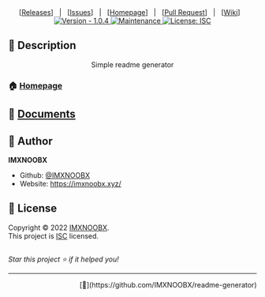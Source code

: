 <div align="center">
[<a href='https://github.com/IMXNOOBX/readme-generator/releases'>Releases</a>]&nbsp;&nbsp;&nbsp;|&nbsp;&nbsp;&nbsp;[<a href='https://github.com/IMXNOOBX/readme-generator/issues'>Issues</a>]&nbsp;&nbsp;&nbsp;|&nbsp;&nbsp;&nbsp;[<a href='https://github.com/IMXNOOBX/readme-generator#readme'>Homepage</a>]&nbsp;&nbsp;&nbsp;|&nbsp;&nbsp;&nbsp;[<a href='https://github.com/IMXNOOBX/readme-generator/pulls'>Pull Request</a>]&nbsp;&nbsp;&nbsp;|&nbsp;&nbsp;&nbsp;[<a href='https://github.com/IMXNOOBX/readme-generator/wiki'>Wiki</a>]&nbsp;&nbsp;&nbsp;

</div>
<div align="center">
<a href="https://github.com/IMXNOOBX/readme-generator" title="">
<img src="https://img.shields.io/badge/version-1.0.4-blue.svg?style=for-the-badge&logo=appveyor" alt="Version - 1.0.4">
</a>
<a href="https://github.com/IMXNOOBX/readme-generator" title="">
<img src="https://img.shields.io/badge/documentation-yes-brightgreen.svg?style=for-the-badge" alt="Maintenance">
</a>
<a href="https://github.com/IMXNOOBX/readme-generator/blob/main/LICENSE.md" target="_blank">
<img alt="License: ISC" src="https://img.shields.io/github/license/IMXNOOBX/dis-logs?style=for-the-badge" />
</a>
</div>
        
## 📘 Description
<div align="center">
Simple readme generator
</div>
        
### 🏠 [Homepage](https://github.com/IMXNOOBX/readme-generator#readme)
        
## 🌠 [Documents](https://github.com/IMXNOOBX/readme-generator)
        
## 👤 Author

 **IMXNOOBX**

* Github: [@IMXNOOBX](https://github.com/IMXNOOBX)
* Website: https://imxnoobx.xyz/

## 📝 License

Copyright © 2022 [IMXNOOBX](https://github.com/IMXNOOBX).<br />
This project is [ISC](https://github.com/IMXNOOBX/readme-generator/blob/master/LICENSE) licensed.

## 
_Star this project ⭐️ if it helped you!_

***
<p align="right">[💎](https://github.com/IMXNOOBX/readme-generator)</p>


<!-- Made with: https://github.com/IMXNOOBX/readme-generator - ISC - 2022 - IMXNOOBX -->
    
